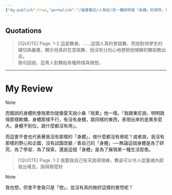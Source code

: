 ```yaml
---
{"dg-publish":true,"permalink":"/讀書筆記/人魚紀/另一種排除是「身體」的排除，東尼是「對的身體」/","title":"另一種排除是「身體」的排除，東尼是「對的身體」","tags":["📚日日讀寫做復健","reading_notes","literatures"],"noteIcon":"3","created":"2025-05-08T13:23:53.000+08:00","updated":"2025-05-10T22:00:24.531+08:00"}
---
```











## Quotations



> [!QUOTE] Page. 1-2 
  > 這是舞者。……這個人真的會跳舞，而他對待學生的親切與嚴肅，顯示他真的在意跳舞，他沒有分別心地想把他理解的舞蹈教出去。  
> 換句話說，這男人對舞蹈有種熱情與理想。


---

# My Review


> [!NOTE] 
> 
> 而錯誤的身體則會拖累你就像夏天說小桑「拖累」他一樣。「我跟東尼說，明明跳得那樣軟爛，身體那樣不行，有沒有身體，跳同樣的東西，表現出來的差異多麼大。身體不到位，跳什麼都沒有用」。
> 
> 而這會不會也代表著我沒有那樣的「身體」，做什麼都沒有用呢？或者說，我沒有那樣的野心和企圖，沒有試圖改變／善自己的「身體」──無論這個身體是為了研究、為了學習、為了探索，還是這個「身體」是為了展現某一種生活型態。

> [!QUOTE] Page. 1-2 
> 我要我自己有天跳得很棒，舞姿可以令人從靈魂內部發出嘆息，跳得那麼好


> [!NOTE] 
> 我也想，但會不會我只是「想」，並沒有真的做好這樣的覺悟呢？
